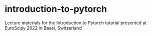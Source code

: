 # introduction-to-pytorch
Lecture materials for the Introduction to Pytorch tutorial presented at EuroScipy 2022 in Basel, Switzerland
